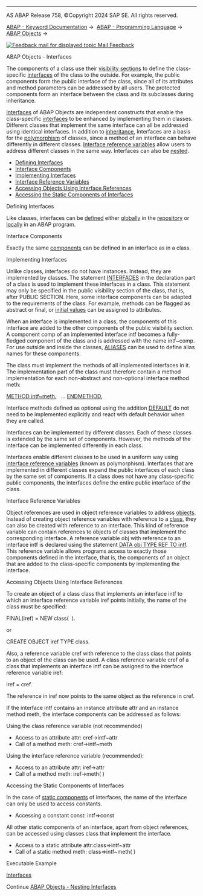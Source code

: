   

* * *

AS ABAP Release 758, ©Copyright 2024 SAP SE. All rights reserved.

[ABAP - Keyword Documentation](javascript:call_link\('abenabap.htm'\)) →  [ABAP - Programming Language](javascript:call_link\('abenabap_reference.htm'\)) →  [ABAP Objects](javascript:call_link\('abenabap_objects.htm'\)) → 

 [![](Mail.gif?object=Mail.gif "Feedback mail for displayed topic") Mail Feedback](mailto:f1_help@sap.com?subject=Feedback%20on%20ABAP%20Documentation&body=Document:%20ABAP%20Objects%20-%20Interfaces%2C%20ABENINTERFAC%2C%20758%0D%0A%0D%0AError:%0D%0A%0D%0A%0D%0A%0D%0ASuggestion%20for%20improvement:)

ABAP Objects - Interfaces

The components of a class use their [visibility sections](javascript:call_link\('abenclass_visibility.htm'\)) to define the class-specific [interfaces](javascript:call_link\('abenintf_gen_glosry.htm'\) "Glossary Entry") of the class to the outside. For example, the public components form the public interface of the class, since all of its attributes and method parameters can be addressed by all users. The protected components form an interface between the class and its subclasses during inheritance.

[Interfaces](javascript:call_link\('abenoo_intf_glosry.htm'\) "Glossary Entry") of ABAP Objects are independent constructs that enable the class-specific [interfaces](javascript:call_link\('abenintf_gen_glosry.htm'\) "Glossary Entry") to be enhanced by implementing them in classes. Different classes that implement the same interface can all be addressed using identical interfaces. In addition to [inheritance](javascript:call_link\('abeninheritance.htm'\)), Interfaces are a basis for the [polymorphism](javascript:call_link\('abenpolymorphism_glosry.htm'\) "Glossary Entry") of classes, since a method of an interface can behave differently in different classes. [Interface reference variables](javascript:call_link\('abeninterface_ref_variable_glosry.htm'\) "Glossary Entry") allow users to address different classes in the same way. Interfaces can also be [nested](javascript:call_link\('abeninterface_composition.htm'\)).

-   [Defining Interfaces](#@@ITOC@@ABENINTERFAC_1)
-   [Interface Components](#@@ITOC@@ABENINTERFAC_2)
-   [Implementing Interfaces](#@@ITOC@@ABENINTERFAC_3)
-   [Interface Reference Variables](#@@ITOC@@ABENINTERFAC_4)
-   [Accessing Objects Using Interface References](#@@ITOC@@ABENINTERFAC_5)
-   [Accessing the Static Components of Interfaces](#@@ITOC@@ABENINTERFAC_6)

Defining Interfaces   

Like classes, interfaces can be [defined](javascript:call_link\('abenclass_interface_definition.htm'\)) either [globally](javascript:call_link\('abenglobal_interface_glosry.htm'\) "Glossary Entry") in the [repository](javascript:call_link\('abenrepository_glosry.htm'\) "Glossary Entry") or [locally](javascript:call_link\('abenlocal_interface_glosry.htm'\) "Glossary Entry") in an ABAP program.

Interface Components   

Exactly the same [components](javascript:call_link\('abenclass_components.htm'\)) can be defined in an interface as in a class.

Implementing Interfaces   

Unlike classes, interfaces do not have instances. Instead, they are implemented by classes. The statement [INTERFACES](javascript:call_link\('abapinterfaces.htm'\)) in the declaration part of a class is used to implement these interfaces in a class. This statement may only be specified in the public visibility section of the class, that is, after PUBLIC SECTION. Here, some interface components can be adapted to the requirements of the class. For example, methods can be flagged as abstract or final, or [initial values](javascript:call_link\('abenstart_value_glosry.htm'\) "Glossary Entry") can be assigned to attributes.

When an interface is implemented in a class, the components of this interface are added to the other components of the public visibility section. A component comp of an implemented interface intf becomes a fully-fledged component of the class and is addressed with the name intf~comp. For use outside and inside the classes, [ALIASES](javascript:call_link\('abapaliases.htm'\)) can be used to define alias names for these components.

The class must implement the methods of all implemented interfaces in it. The implementation part of the class must therefore contain a method implementation for each non-abstract and non-optional interface method meth:

[METHOD intf~meth.](javascript:call_link\('abapmethod.htm'\))
  ...
[ENDMETHOD.](javascript:call_link\('abapendmethod.htm'\))

Interface methods defined as optional using the addition [DEFAULT](javascript:call_link\('abapmethods_default.htm'\)) do not need to be implemented explicitly and react with default behavior when they are called.

Interfaces can be implemented by different classes. Each of these classes is extended by the same set of components. However, the methods of the interface can be implemented differently in each class.

Interfaces enable different classes to be used in a uniform way using [interface reference variables](javascript:call_link\('abeninterface_ref_variable_glosry.htm'\) "Glossary Entry") (known as polymorphism). Interfaces that are implemented in different classes expand the public interfaces of each class by the same set of components. If a class does not have any class-specific public components, the interfaces define the entire public interface of the class.

Interface Reference Variables   

Object references are used in object reference variables to address [objects](javascript:call_link\('abenobject.htm'\)). Instead of creating object reference variables with reference to a [class](javascript:call_link\('abenclasses.htm'\)), they can also be created with reference to an interface. This kind of reference variable can contain references to objects of classes that implement the corresponding interface. A reference variable obj with reference to an interface intf is declared using the statement [DATA obj TYPE REF TO intf](javascript:call_link\('abapdata_references.htm'\)). This reference variable allows programs access to exactly those components defined in the interface, that is, the components of an object that are added to the class-specific components by implementing the interface.

Accessing Objects Using Interface References   

To create an object of a class class that implements an interface intf to which an interface reference variable iref points initially, the name of the class must be specified:

FINAL(iref) = NEW class(  ).

or

CREATE OBJECT iref TYPE class.

Also, a reference variable cref with reference to the class class that points to an object of the class can be used. A class reference variable cref of a class that implements an interface intf can be assigned to the interface reference variable iref:

iref = cref.

The reference in iref now points to the same object as the reference in cref.

If the interface intf contains an instance attribute attr and an instance method meth, the interface components can be addressed as follows:

Using the class reference variable (not recommended)

-   Access to an attribute attr: cref->intf~attr
-   Call of a method meth: cref->intf~meth

Using the interface reference variable (recommended):

-   Access to an attribute attr: iref->attr
-   Call of a method meth: iref->meth( )

Accessing the Static Components of Interfaces   

In the case of [static components](javascript:call_link\('abenstatic_component_glosry.htm'\) "Glossary Entry") of interfaces, the name of the interface can only be used to access constants.

-   Accessing a constant const: intf=>const

All other static components of an interface, apart from object references, can be accessed using classes class that implement the interface.

-   Access to a static attribute attr:class=>intf~attr
-   Call of a static method meth: class=>intf~meth( )

Executable Example

[Interfaces](javascript:call_link\('abeninterface_abexa.htm'\))

Continue
[ABAP Objects - Nesting Interfaces](javascript:call_link\('abeninterface_composition.htm'\))